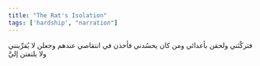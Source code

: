 ```yaml
---
title: "The Rat's Isolation"
tags: ['hardship', "narration"]
---
```


 فتركْنَني ولحقن بأعدائي ومن كان يحسُدني فأخذن في انتقاصي عندهم وجعلن لا يُقرِّبنني ولا يلتفتن إليَّ
